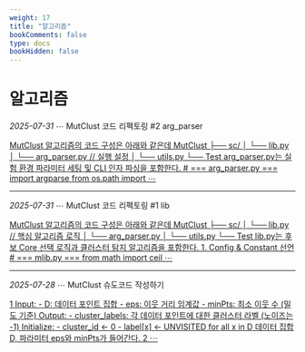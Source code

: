 ```yaml
---
weight: 17
title: "알고리즘"
bookComments: false
type: docs
bookHidden: false
---
```


# 알고리즘

*2025-07-31* ⋯ MutClust 코드 리펙토링 #2 arg_parser

[MutClust 알고리즘의 코드 구성은 아래와 같은데 MutClust ├── sc/ │    └── lib.py  │    └── arg_parser.py // 실행 설정 │    └── utils.py └── Test arg_parser.py는 실험 환경 파라미터 세팅 및 CLI 인자 파싱을 포함한다. # === arg_parser.py ===
import argparse from os.path import ⋯](https://yshghid.github.io/docs/study/algorithm/algo2/)


---

*2025-07-31* ⋯ MutClust 코드 리펙토링 #1 lib

[MutClust 알고리즘의 코드 구성은 아래와 같은데 MutClust ├── sc/ │    └── lib.py // 핵심 알고리즘 로직 │    └── arg_parser.py │    └── utils.py └── Test lib.py는 후보 Core 선택 로직과 클러스터 탐지 알고리즘을 포함한다. 1. Config & Constant 선언 # === mlib.py === from math import ceil ⋯](https://yshghid.github.io/docs/study/algorithm/algo1/)

---

*2025-07-28* ⋯ MutClust 슈도코드 작성하기

[1 Input: - D: 데이터 포인트 집합 - eps: 이웃 거리 임계값 - minPts: 최소 이웃 수 (밀도 기준) Output: - cluster_labels: 각 데이터 포인트에 대한 클러스터 라벨 (노이즈는 -1) Initialize: - cluster_id ← 0 - label[x] ← UNVISITED for all x in D 데이터 집합 D, 파라미터 eps와 minPts가 들어간다. 2 ⋯](https://yshghid.github.io/docs/study/ai/ai10/)

#
